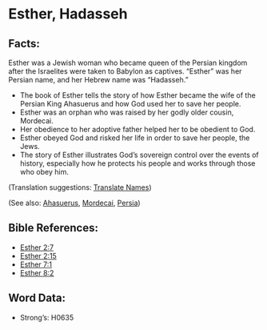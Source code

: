 # Esther, Hadasseh

## Facts:

Esther was a Jewish woman who became queen of the Persian kingdom after the Israelites were taken to Babylon as captives. “Esther” was her Persian name, and her Hebrew name was “Hadasseh.”

* The book of Esther tells the story of how Esther became the wife of the Persian King Ahasuerus and how God used her to save her people.
* Esther was an orphan who was raised by her godly older cousin, Mordecai.
* Her obedience to her adoptive father helped her to be obedient to God.
* Esther obeyed God and risked her life in order to save her people, the Jews.
* The story of Esther illustrates God’s sovereign control over the events of history, especially how he protects his people and works through those who obey him.

(Translation suggestions: [Translate Names](rc://en/ta/man/translate/translate-names))

(See also: [Ahasuerus](../names/ahasuerus.md), [Mordecai](../names/mordecai.md), [Persia](../names/persia.md))

## Bible References:

* [Esther 2:7](rc://en/tn/help/est/02/7)
* [Esther 2:15](rc://en/tn/help/est/02/15)
* [Esther 7:1](rc://en/tn/help/est/07/01)
* [Esther 8:2](rc://en/tn/help/est/08/02)

## Word Data:

* Strong’s: H0635
